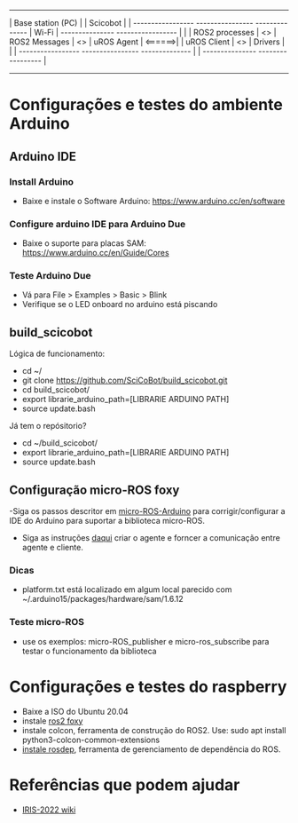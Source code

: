-----------------------------------------------------------         ----------------------------------------
| Base station (PC)                                       |         | Scicobot                             |
| -----------------    ----------------    -------------- | Wi-Fi   | ---------------    ----------------- |
| | ROS2 processes | <> | ROS2 Messages | <> | uROS Agent | <======>| | uROS Client | <> |  Drivers |      |
| -----------------    ----------------    -------------- |         | ---------------    ----------------- |
-----------------------------------------------------------         ----------------------------------------

# Configurações e testes do ambiente Arduino
## Arduino IDE
### Install Arduino
- Baixe e instale o Software Arduino: https://www.arduino.cc/en/software

###  Configure arduino IDE para Arduino Due
- Baixe o suporte para placas SAM: https://www.arduino.cc/en/Guide/Cores

###  Teste Arduino Due
- Vá para File > Examples > Basic > Blink
- Verifique se o LED onboard no arduino está piscando

## build_scicobot

Lógica de funcionamento:
- cd ~/
- git clone https://github.com/SciCoBot/build_scicobot.git
- cd build_scicobot/
- export librarie_arduino_path=[LIBRARIE ARDUINO PATH]
- source update.bash

Já tem o repósitorio?
- cd ~/build_scicobot/
- export librarie_arduino_path=[LIBRARIE ARDUINO PATH]
- source update.bash

## Configuração micro-ROS foxy
-Siga os passos descritor em [micro-ROS-Arduino](https://github.com/micro-ROS/micro_ros_arduino/tree/foxy) para corrigir/configurar a IDE do Arduino para suportar a biblioteca micro-ROS.
- Siga as instruções [daqui](https://micro.ros.org/docs/tutorials/core/teensy_with_arduino/) criar o agente e forncer a comunicação entre agente e cliente.

### Dicas
- platform.txt está localizado em algum local parecido com ~/.arduino15/packages/hardware/sam/1.6.12

### Teste micro-ROS
- use os exemplos: micro-ROS_publisher e micro-ros_subscribe para testar o funcionamento da biblioteca

# Configurações e testes do raspberry
- Baixe a ISO do Ubuntu 20.04
- instale [ros2 foxy](https://docs.ros.org/en/foxy/Installation/Ubuntu-Install-Debians.html)
- instale colcon, ferramenta de construção do ROS2. Use: sudo apt install python3-colcon-common-extensions
- [instale rosdep](https://docs.ros.org/en/foxy/Installation/Ubuntu-Install-Binary.html#installing-and-initializing-rosdep), ferramenta de gerenciamento de dependência do ROS.

# Referências que podem ajudar
- [IRIS-2022 wiki](https://github.com/IllinoisRoboticsInSpace/IRIS-2022/wiki#welcome-to-the-iris-2022-wiki)
